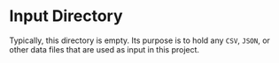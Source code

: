 # Input Directory

Typically, this directory is empty. Its purpose is to hold any `CSV`, `JSON`, or other data files that are used as input in this project.